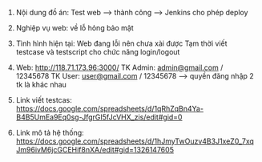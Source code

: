 1. Nội dung đồ án: Test web --> thành công --> Jenkins cho phép deploy
2. Nghiệp vụ web: về lỗ hỏng bảo mật
3. Tình hình hiện tại: Web đang lỗi nên chưa xài được
Tạm thời viết testcase và testscript cho chức năng login/logout
4. Web: http://118.71.173.96:3000/
TK Admin: admin@gmail.com / 12345678
TK User: user@gmail.com / 12345678
--> quyền đăng nhập 2 tk là khác nhau

5. Link viết testcas: https://docs.google.com/spreadsheets/d/1qRhZqBn4Ya-B4B5UmEa9Eq0sg-JfgrGI5fJcVHX_zis/edit#gid=0
6. Link mô tả hệ thống: https://docs.google.com/spreadsheets/d/1hJmyTwOuzv4B3J1xeZ0_7xqJm96ivM6jcGCEHif8nXA/edit#gid=1326147605
